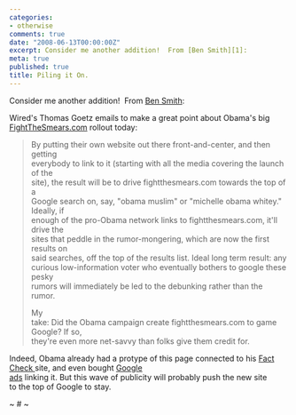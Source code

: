 ```yaml
---
categories:
- otherwise
comments: true
date: "2008-06-13T00:00:00Z"
excerpt: Consider me another addition!  From [Ben Smith][1]: 
meta: true
published: true
title: Piling it On.
---
```


Consider me another addition!  From [Ben Smith][1]:  

 [1]: http://www.politico.com/blogs/bensmith/0608/Fighting_smears_gaming_Google.html

Wired's Thomas Goetz emails to make a great point about Obama's big [FightTheSmears.com][2] rollout today: 

 [2]: http://www.fightthesmears.com

> By putting their own website out there front-and-center, and then getting  
> everybody to link to it (starting with all the media covering the launch of the  
> site), the result will be to drive fightthesmears.com towards the top of a  
> Google search on, say, "obama muslim" or "michelle obama whitey." Ideally, if  
> enough of the pro-Obama network links to fightthesmears.com, it'll drive the  
> sites that peddle in the rumor-mongering, which are now the first results on  
> said searches, off the top of the results list. Ideal long term result: any  
> curious low-information voter who eventually bothers to google these pesky  
> rumors will immediately be led to the debunking rather than the rumor.
> 
> My  
> take: Did the Obama campaign create fightthesmears.com to game Google? If so,  
> they're even more net-savvy than folks give them credit for.

Indeed, Obama already had a protype of this page connected to his [Fact Check ][3]site, and even bought [Google  
ads][4] linking it. But this wave of publicity will probably push the new site  
to the top of Google to stay.

 [3]: http://factcheck.barackobama.com
 [4]: http://www.politico.com/blogs/bensmith/0108/An_antirumor_Google_ad.html

~ # ~